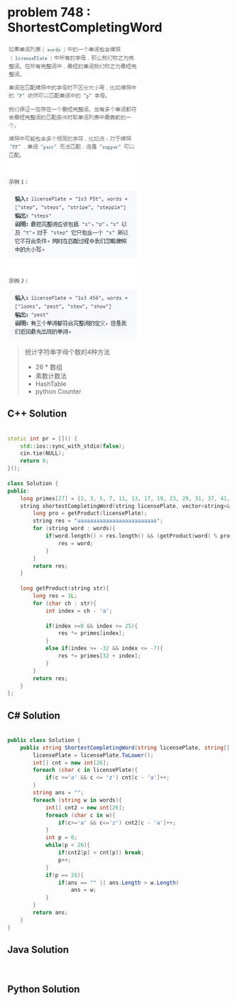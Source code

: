 
# problem 748 : ShortestCompletingWord

<img src="https://github.com/Peefy/PeefyLeetCode/blob/master/doc/701-800/748.ShortestCompletingWord/problem.png"/>

> 统计字符串字母个数的4种方法
> * 26 * 数组 
> * 素数计数法 
> * HashTable 
> * python Counter 


## C++ Solution

```c++

static int pr = []() {
    std::ios::sync_with_stdio(false);
    cin.tie(NULL);
    return 0;
}();

class Solution {
public:
    long primes[27] = {2, 3, 5, 7, 11, 13, 17, 19, 23, 29, 31, 37, 41, 43, 47, 53, 59, 61, 67, 71, 73, 79, 83, 89, 97, 101, 103};
    string shortestCompletingWord(string licensePlate, vector<string>& words) {
        long pro = getProduct(licensePlate);
        string res = "aaaaaaaaaaaaaaaaaaaaaaaaa";
        for (string word : words){
            if(word.length() < res.length() && (getProduct(word) % pro == 0)){
                res = word;
            }
        }
        return res;
    }

    long getProduct(string str){
        long res = 1L;
        for (char ch : str){
            int index = ch - 'a';

            if(index >=0 && index <= 25){
                res *= primes[index];
            }
            else if(index >= -32 && index <= -7){
                res *= primes[32 + index];
            }
        }
        return res;
    }
};

```

## C# Solution

```csharp

public class Solution {
    public string ShortestCompletingWord(string licensePlate, string[] words) {
        licensePlate = licensePlate.ToLower();
        int[] cnt = new int[26];
        foreach (char c in licensePlate){
            if(c >='a' && c <= 'z') cnt[c - 'a']++;
        }
        string ans = "";
        foreach (string w in words){
            int[] cnt2 = new int[26];
            foreach (char c in w){
                if(c>='a' && c<='z') cnt2[c - 'a']++;
            }
            int p = 0;
            while(p < 26){
                if(cnt2[p] < cnt[p]) break;
                p++;
            }
            if(p == 26){
                if(ans == "" || ans.Length > w.Length) 
                    ans = w;
            }
        }
        return ans;
    }
}

```

## Java Solution

```java



```

## Python Solution

```python



```





